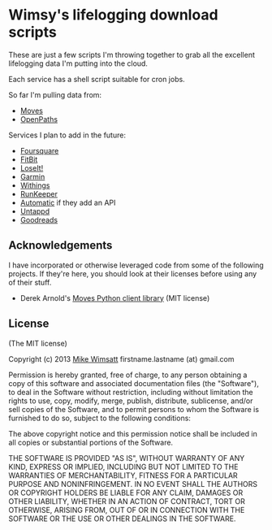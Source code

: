 # Wimsy's lifelogging download scripts

These are just a few scripts I'm throwing together to grab all the excellent lifelogging data I'm putting into the cloud.

Each service has a shell script suitable for cron jobs.

So far I'm pulling data from:

- [Moves](http://moves-app.com)
- [OpenPaths](http://openpaths.cc)

Services I plan to add in the future:

- [Foursquare](http://foursquare.com)
- [FitBit](http://fitbit.com)
- [LoseIt!](http://loseit.com)
- [Garmin](http://connect.garmin.com)
- [Withings](http://my.withings.com)
- [RunKeeper](http://runkeeper.com)
- [Automatic](http://automatic.com) if they add an API
- [Untappd](http://untappd.com)
- [Goodreads](http://goodreads.com)

## Acknowledgements

I have incorporated or otherwise leveraged code from some of the following projects. If they're here, you should look at their licenses before using any of their stuff.

- Derek Arnold's [Moves Python client library](http://github.com/lysol/moves) (MIT license)

## License

(The MIT license)

Copyright (c) 2013 [Mike Wimsatt](http://michaelwimsatt.com) firstname.lastname (at) gmail.com

Permission is hereby granted, free of charge, to any person obtaining a copy
of this software and associated documentation files (the "Software"), to deal
in the Software without restriction, including without limitation the rights
to use, copy, modify, merge, publish, distribute, sublicense, and/or sell
copies of the Software, and to permit persons to whom the Software is
furnished to do so, subject to the following conditions:

The above copyright notice and this permission notice shall be included in
all copies or substantial portions of the Software.

THE SOFTWARE IS PROVIDED "AS IS", WITHOUT WARRANTY OF ANY KIND, EXPRESS OR
IMPLIED, INCLUDING BUT NOT LIMITED TO THE WARRANTIES OF MERCHANTABILITY,
FITNESS FOR A PARTICULAR PURPOSE AND NONINFRINGEMENT. IN NO EVENT SHALL THE
AUTHORS OR COPYRIGHT HOLDERS BE LIABLE FOR ANY CLAIM, DAMAGES OR OTHER
LIABILITY, WHETHER IN AN ACTION OF CONTRACT, TORT OR OTHERWISE, ARISING FROM,
OUT OF OR IN CONNECTION WITH THE SOFTWARE OR THE USE OR OTHER DEALINGS IN
THE SOFTWARE.